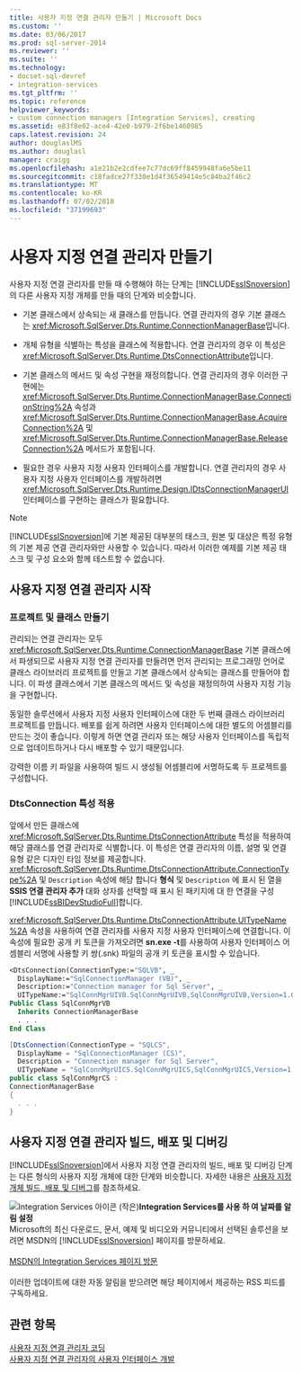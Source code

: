 ```yaml
---
title: 사용자 지정 연결 관리자 만들기 | Microsoft Docs
ms.custom: ''
ms.date: 03/06/2017
ms.prod: sql-server-2014
ms.reviewer: ''
ms.suite: ''
ms.technology:
- docset-sql-devref
- integration-services
ms.tgt_pltfrm: ''
ms.topic: reference
helpviewer_keywords:
- custom connection managers [Integration Services], creating
ms.assetid: e83f8e02-ace4-42e0-b979-2f6be1460985
caps.latest.revision: 24
author: douglaslMS
ms.author: douglasl
manager: craigg
ms.openlocfilehash: a1e21b2e2cdfee7c77dc69ff8459948fa6e5be11
ms.sourcegitcommit: c18fadce27f330e1d4f36549414e5c84ba2f46c2
ms.translationtype: MT
ms.contentlocale: ko-KR
ms.lasthandoff: 07/02/2018
ms.locfileid: "37199693"
---
```

# <a name="creating-a-custom-connection-manager"></a>사용자 지정 연결 관리자 만들기
  사용자 지정 연결 관리자를 만들 때 수행해야 하는 단계는 [!INCLUDE[ssISnoversion](../../../includes/ssisnoversion-md.md)]의 다른 사용자 지정 개체를 만들 때의 단계와 비슷합니다.  
  
-   기본 클래스에서 상속되는 새 클래스를 만듭니다. 연결 관리자의 경우 기본 클래스는 <xref:Microsoft.SqlServer.Dts.Runtime.ConnectionManagerBase>입니다.  
  
-   개체 유형을 식별하는 특성을 클래스에 적용합니다. 연결 관리자의 경우 이 특성은 <xref:Microsoft.SqlServer.Dts.Runtime.DtsConnectionAttribute>입니다.  
  
-   기본 클래스의 메서드 및 속성 구현을 재정의합니다. 연결 관리자의 경우 이러한 구현에는 <xref:Microsoft.SqlServer.Dts.Runtime.ConnectionManagerBase.ConnectionString%2A> 속성과 <xref:Microsoft.SqlServer.Dts.Runtime.ConnectionManagerBase.AcquireConnection%2A> 및 <xref:Microsoft.SqlServer.Dts.Runtime.ConnectionManagerBase.ReleaseConnection%2A> 메서드가 포함됩니다.  
  
-   필요한 경우 사용자 지정 사용자 인터페이스를 개발합니다. 연결 관리자의 경우 사용자 지정 사용자 인터페이스를 개발하려면 <xref:Microsoft.SqlServer.Dts.Runtime.Design.IDtsConnectionManagerUI> 인터페이스를 구현하는 클래스가 필요합니다.  
  
> [!NOTE]  
>  [!INCLUDE[ssISnoversion](../../../includes/ssisnoversion-md.md)]에 기본 제공된 대부분의 태스크, 원본 및 대상은 특정 유형의 기본 제공 연결 관리자와만 사용할 수 있습니다. 따라서 이러한 예제를 기본 제공 태스크 및 구성 요소와 함께 테스트할 수 없습니다.  
  
## <a name="getting-started-with-a-custom-connection-manager"></a>사용자 지정 연결 관리자 시작  
  
### <a name="creating-projects-and-classes"></a>프로젝트 및 클래스 만들기  
 관리되는 연결 관리자는 모두 <xref:Microsoft.SqlServer.Dts.Runtime.ConnectionManagerBase> 기본 클래스에서 파생되므로 사용자 지정 연결 관리자를 만들려면 먼저 관리되는 프로그래밍 언어로 클래스 라이브러리 프로젝트를 만들고 기본 클래스에서 상속되는 클래스를 만들어야 합니다. 이 파생 클래스에서 기본 클래스의 메서드 및 속성을 재정의하여 사용자 지정 기능을 구현합니다.  
  
 동일한 솔루션에서 사용자 지정 사용자 인터페이스에 대한 두 번째 클래스 라이브러리 프로젝트를 만듭니다. 배포를 쉽게 하려면 사용자 인터페이스에 대한 별도의 어셈블리를 만드는 것이 좋습니다. 이렇게 하면 연결 관리자 또는 해당 사용자 인터페이스를 독립적으로 업데이트하거나 다시 배포할 수 있기 때문입니다.  
  
 강력한 이름 키 파일을 사용하여 빌드 시 생성될 어셈블리에 서명하도록 두 프로젝트를 구성합니다.  
  
### <a name="applying-the-dtsconnection-attribute"></a>DtsConnection 특성 적용  
 앞에서 만든 클래스에 <xref:Microsoft.SqlServer.Dts.Runtime.DtsConnectionAttribute> 특성을 적용하여 해당 클래스를 연결 관리자로 식별합니다. 이 특성은 연결 관리자의 이름, 설명 및 연결 유형 같은 디자인 타임 정보를 제공합니다. <xref:Microsoft.SqlServer.Dts.Runtime.DtsConnectionAttribute.ConnectionType%2A> 및 `Description` 속성에 해당 합니다 **형식** 및 `Description` 에 표시 된 열을 **SSIS 연결 관리자 추가** 대화 상자를 선택할 때 표시 된 패키지에 대 한 연결을 구성 [!INCLUDE[ssBIDevStudioFull](../../../includes/ssbidevstudiofull-md.md)]합니다.  
  
 <xref:Microsoft.SqlServer.Dts.Runtime.DtsConnectionAttribute.UITypeName%2A> 속성을 사용하여 연결 관리자를 사용자 지정 사용자 인터페이스에 연결합니다. 이 속성에 필요한 공개 키 토큰을 가져오려면 **sn.exe -t**를 사용하여 사용자 인터페이스 어셈블리 서명에 사용할 키 쌍(.snk) 파일의 공개 키 토큰을 표시할 수 있습니다.  
  
```vb  
<DtsConnection(ConnectionType:="SQLVB", _  
  DisplayName:="SqlConnectionManager (VB)", _  
  Description:="Connection manager for Sql Server", _  
  UITypeName:="SqlConnMgrUIVB.SqlConnMgrUIVB,SqlConnMgrUIVB,Version=1.0.0.0,Culture=neutral,PublicKeyToken=<insert public key token here>")> _  
Public Class SqlConnMgrVB  
  Inherits ConnectionManagerBase  
  . . .  
End Class  
```  
  
```csharp  
[DtsConnection(ConnectionType = "SQLCS",  
  DisplayName = "SqlConnectionManager (CS)",  
  Description = "Connection manager for Sql Server",  
  UITypeName = "SqlConnMgrUICS.SqlConnMgrUICS,SqlConnMgrUICS,Version=1.0.0.0,Culture=neutral,PublicKeyToken=<insert public key token here>")]  
public class SqlConnMgrCS :  
ConnectionManagerBase  
{  
  . . .  
}  
```  
  
## <a name="building-deploying-and-debugging-a-custom-connection-manager"></a>사용자 지정 연결 관리자 빌드, 배포 및 디버깅  
 [!INCLUDE[ssISnoversion](../../../includes/ssisnoversion-md.md)]에서 사용자 지정 연결 관리자의 빌드, 배포 및 디버깅 단계는 다른 형식의 사용자 지정 개체에 대한 단계와 비슷합니다. 자세한 내용은 [사용자 지정 개체 빌드, 배포 및 디버그](../building-deploying-and-debugging-custom-objects.md)를 참조하세요.  
  
![Integration Services 아이콘 (작은)](../../media/dts-16.gif "Integration Services 아이콘 (작은)")**Integration Services를 사용 하 여 날짜를 알림 설정** <br /> Microsoft의 최신 다운로드, 문서, 예제 및 비디오와 커뮤니티에서 선택된 솔루션을 보려면 MSDN의 [!INCLUDE[ssISnoversion](../../../includes/ssisnoversion-md.md)] 페이지를 방문하세요.<br /><br /> [MSDN의 Integration Services 페이지 방문](http://go.microsoft.com/fwlink/?LinkId=136655)<br /><br /> 이러한 업데이트에 대한 자동 알림을 받으려면 해당 페이지에서 제공하는 RSS 피드를 구독하세요.  
  
## <a name="see-also"></a>관련 항목  
 [사용자 지정 연결 관리자 코딩](coding-a-custom-connection-manager.md)   
 [사용자 지정 연결 관리자의 사용자 인터페이스 개발](developing-a-user-interface-for-a-custom-connection-manager.md)  
  
  
